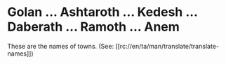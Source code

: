 # Golan ... Ashtaroth ... Kedesh ... Daberath ... Ramoth ... Anem

These are the names of towns. (See: [[rc://en/ta/man/translate/translate-names]])

